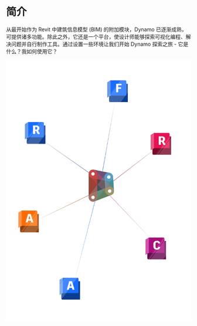 # 简介

从最开始作为 Revit 中建筑信息模型 (BIM) 的附加模块，Dynamo 已逐渐成熟，可提供诸多功能。除此之外，它还是一个平台，使设计师能够探索可视化编程、解决问题并自行制作工具。通过设置一些环境让我们开始 Dynamo 探索之旅 - 它是什么？我如何使用它？

![Dynamo Ecosystem](<./images/intro dynamo cover.jpg>)

